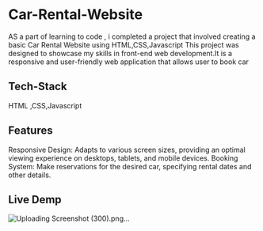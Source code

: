 # Car-Rental-Website
AS a part of learning to code , i completed a project that involved creating a basic Car Rental Website using HTML,CSS,Javascript This project was designed to showcase my skills in front-end web development.It is a responsive and user-friendly web application that allows user to book car 
## Tech-Stack
HTML ,CSS,Javascript
## Features
Responsive Design: Adapts to various screen sizes, providing an optimal viewing experience on desktops, tablets, and mobile devices.
 Booking System: Make reservations for the desired car, specifying rental dates and other details.
## Live Demp 
![Uploading Screenshot (300).png…]()
